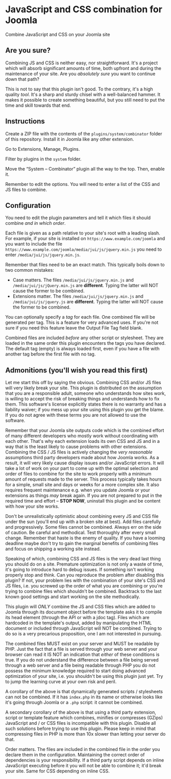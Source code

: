 # JavaScript and CSS combination for Joomla

Combine JavaScript and CSS on your Joomla site

## Are you sure?

Combining JS and CSS is neither easy, nor straightforward. It's a project which will absorb significant amounts of time, both upfront and during the maintenance of your site. Are you _absolutely sure_ you want to continue down that path?

This is not to say that this plugin isn't good. To the contrary, it's a high quality _tool_. It's a sharp and sturdy chisel with a well-balanced hammer. It makes it possible to create something beautiful, but you still need to put the time and skill towards that end. 

## Instructions

Create a ZIP file with the contents of the `plugins/system/combinator` folder of this repository. Install it in Joomla like any other extension.

Go to Extensions, Manage, Plugins.
 
Filter by plugins in the `system` folder.

Move the “System – Combinator” plugin all the way to the top. Then, enable it.

Remember to edit the options. You will need to enter a list of the CSS and JS files to combine.

## Configuration

You need to edit the plugin parameters and tell it which files it should combine _and in which order_.

Each file is given as a path relative to your site's root with a leading slash. For example, if your site is installed on `https://www.example.com/joomla` and you want to include the file `https://www.example.com/joomla/media/jui/js/jquery.min.js` you need to enter `/media/jui/js/jquery.min.js`.

Remember that files need to be an exact match. This typically boils down to two common mistakes:
* Case matters. The files `/media/jui/js/jquery.min.js` and `/media/jui/js/jQuery.min.js` are **different**. Typing the latter will NOT cause the former to be combined.
* Extensions matter. The files `/media/jui/js/jquery.min.js` and `/media/jui/js/jquery.js` are **different**. Typing the latter will NOT cause the former to be combined.

You can optionally specify a _tag_ for each file. One combined file will be generated per tag. This is a feature for very advanced uses. If you're not sure if you need this feature leave the Output File Tag field blank. 

Combined files are included _before_ any other script or stylesheet. They are loaded in the same order this plugin encounters the tags you have declared. The default tag (empty) is always loaded first, even if you have a file with another tag before the first file with no tag.

## Admonitions (you'll wish you read this first)

Let me start this off by saying the obvious. Combining CSS and/or JS files will very likely break your site. This plugin is distributed on the assumption that you are a responsible adult, someone who understands how sites work, is willing to accept the risk of breaking things and understands how to fix them. This software's license explicitly states there is no warranty and has a liability waiver; if you mess up your site using this plugin you get the blame. If you do not agree with these terms you are not allowed to use the software.

Remember that your Joomla site outputs code which is the combined effort of many different developers who mostly work without coordinating with each other. That's why each extension loads its own CSS and JS and in a way that is the least likely to cause problems with other extensions. Combining the CSS / JS files is actively changing the _very reasonable_ assumptions third party developers made about how Joomla works. As a result, it will very likely cause display issues and/or JavaScript errors. It will take a lot of work on your part to come up with the optimal selection and order of files to combine for the site to work properly with a minimum amount of requests made to the server. This process typically takes hours for a simple, small site and days or weeks for a more complex site. It also requires frequent maintenance e.g. when you update Joomla or your extensions as things _may_ break again. If you are not prepared to put in the required time and effort – **STOP NOW**, uninstall this plugin and be content with how your site works. 
 
Don't be unrealistically optimistic about combining every JS and CSS file under the sun (you'll end up with a broken site at best). Add files carefully and progressively. Some files cannot be combined. Always err on the side of caution. Be careful and methodical. Test thoroughly after every small change. Remember that haste is the enemy of quality. If you have a looming deadline maybe don't try to gain the marginal benefits of combining files and focus on shipping a working site instead.

Speaking of which, combining CSS and JS files is the very dead last thing you should do on a site. Premature optimization is not only a waste of time, it's going to introduce hard to debug issues. If something isn't working properly stop and think. Can you reproduce the problem after disabling this plugin? If not, your problem lies with the combination of your site's CSS and JS files, i.e. you screwed up the order of what you are combining or you're trying to combine files which shouldn't be combined. Backtrack to the last known good settings and start working on the site methodically. 

This plugin will _ONLY_ combine the JS and CSS files which are added to Joomla through its document object before the template asks it to compile its head element (through the API or with a jdoc tag). Files which are hardcoded in the template's output, added by manipulating the HTML document or included through JavaScript will NOT be combined. Trying to do so is a very precarious proposition, one I am not interested in pursuing.

The combined files MUST exist on your server and MUST be readable by PHP. Just the fact that a file is served through your web server and your browser can read it IS NOT an indication that _either_ of these conditions is true. If you do not understand the difference between a file being served through a web server and a file being readable through PHP you do not possess the minimum knowledge required to start doing advanced optimization of your site, i.e. you shouldn't be using this plugin just yet. Try to jump the learning curve at your own risk and peril.

A corollary of the above is that dynamically generated scripts / stylesheets can not be combined. If it has `index.php` in its name or otherwise looks like it's going through Joomla or a `.php` script: it cannot be combined. 

A secondary corollary of the above is that using a third party extension, script or template feature which combines, minifies or compresses (GZips) JavaScript and / or CSS files is incompatible with this plugin. Disable all such solutions before trying to use this plugin. Please keep in mind that compressing files in PHP is more than 10x slower than letting your server do that.

Order matters. The files are included in the combined file in the order you declare them in the configuration. Maintaining the correct order of dependencies is your responsibility. If a third party script depends on inline JavaScript executing before it you will not be able to combine it; it'd break your site. Same for CSS depending on inline CSS.